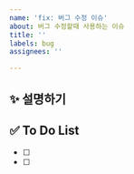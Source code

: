 ```yaml
---
name: 'fix: 버그 수정 이슈'
about: 버그 수정할때 사용하는 이슈
title: ''
labels: bug
assignees: ''

---
```


## ✨ 설명하기

## ✅ To Do List

- [ ] 
- [ ]

